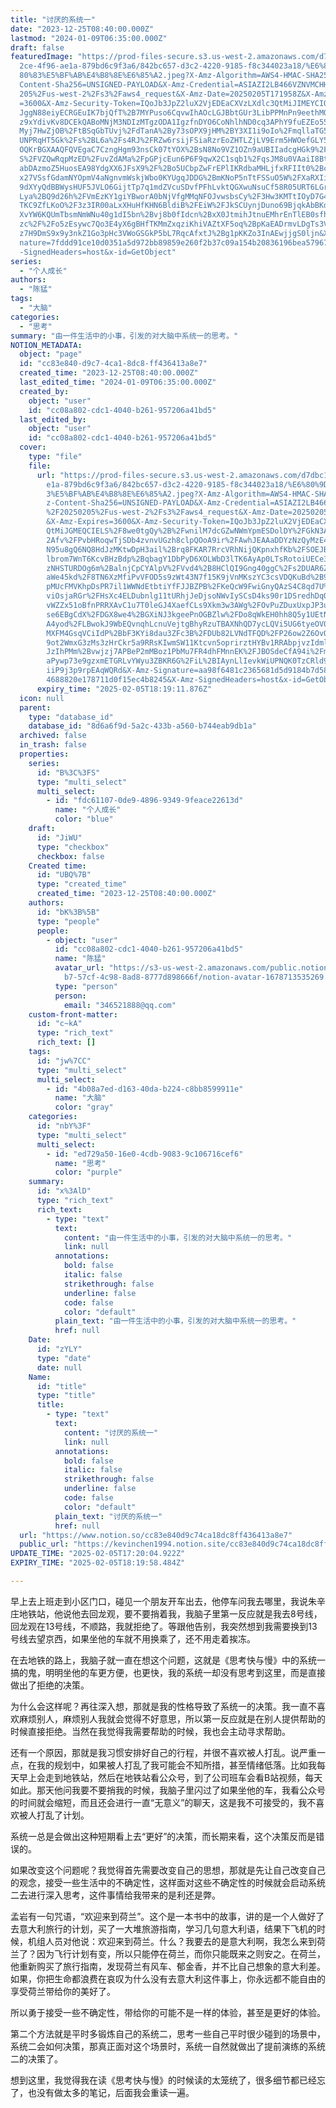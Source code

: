 ```yaml
---
title: "讨厌的系统一"
date: "2023-12-25T08:40:00.000Z"
lastmod: "2024-01-09T06:35:00.000Z"
draft: false
featuredImage: "https://prod-files-secure.s3.us-west-2.amazonaws.com/d7dbc101-8\
  2ce-4f96-ae1a-879bd6c9f3a6/842bc657-d3c2-4220-9185-f8c344023a18/%E6%80%9D%E8%\
  80%83%E5%BF%AB%E4%B8%8E%E6%85%A2.jpeg?X-Amz-Algorithm=AWS4-HMAC-SHA256&X-Amz-\
  Content-Sha256=UNSIGNED-PAYLOAD&X-Amz-Credential=ASIAZI2LB466VZNVMCHH%2F20250\
  205%2Fus-west-2%2Fs3%2Faws4_request&X-Amz-Date=20250205T171958Z&X-Amz-Expires\
  =3600&X-Amz-Security-Token=IQoJb3JpZ2luX2VjEDEaCXVzLXdlc3QtMiJIMEYCIQDFywX1Xx\
  JggN88eiyECRGEuIK7bjQfT%2B7MYPuso6CqvwIhAOcLGJBbtGUr3LibPPMnPn9eethMQCBQzodap\
  z9xYdivKv8DCEkQABoMNjM3NDIzMTgzODA1IgzfnDYO6CoNhlhND0cq3APhY9fuEZEo55HrURqCT1\
  Myj7HwZjOB%2FtBSqGbTUvj%2FdTanA%2By73sOPX9jHM%2BY3XI1i9oIo%2FmqllaTG5ru9oDLi1\
  UNPRqHT5Gk%2Fs%2BL6a%2Fs4RJ%2FRZw6rsijFSiaRzrEoZHTLZjLV9Erm5HWOefGLY5FwssMRSj\
  OQKrBGXAAQFQVEgaC7CzngHgm93nsCk07tYOX%2BsN8No9VZ1OZn9aUBIIadcgHGk9%2FDuT3pLTG\
  S%2FVZQwRqpMzED%2FuvZdAMa%2FpGPjcEun6P6F9qwX2C1sqb1%2FqsJM8u0VAaiI8Bt4%2B5ztx\
  abDAzmoZ5HuosEA98YdgXX6JFsX9%2F%2Bo5UCbpZwFrEPlIKRdbaMHLjfxRFIIt0%2BcUWOftfzb\
  x27VSsfGdamNYOpmV4aNgnvmWskjWbo0KYUgqJDDG%2BmKNoP5nTtFSSuO5W%2FXaRXIil9RyRQGm\
  9dXYyQdBBWysHUF5JVLO6GijtTp7q1mdZVcuSDvfPFhLvktQGXwuNsuCf58R05URT6LGrwz8X84Me\
  Lya%2BQ9d26h%2FVmEzKY1giYBworA0bNjVfgMMqNFOJvwsbsCy%2F3Hw3KMTtIOyD7G4IQfVhj6X\
  TKC9ZfLKoO%2F3z3IR00aLxXHuHfKHN6BldiB%2FEiW%2FJkSCUynjDuno69BjqkAbBKdYHavBBYk\
  XvYW6KQUmTbsmNmWNu40g1dI5bn%2Bvj8b0fIdcn%2BxX0JtmihJtnuEMhrEnTlEB0sfhgxl%2FOb\
  zc%2F%2Fo5zEsywc7Qo3E4yX6gBHfTKMmZxqziKhiVAZtXF5oq%2BpKaEADrmvLDgTs3Vd0XJV3nC\
  z7H9DmS9x9y3nkZ1Go3pHc3VWoGSGkP5bL7RqcAfxtJ%2Bg1pKKZo3InAEwjjgS0ljn&X-Amz-Sig\
  nature=7fddd91ce10d0351a5d972bb89859e260f2b37c09a154b20836196bea57967e2&X-Amz\
  -SignedHeaders=host&x-id=GetObject"
series:
  - "个人成长"
authors:
  - "陈猛"
tags:
  - "大脑"
categories:
  - "思考"
summary: "由一件生活中的小事，引发的对大脑中系统一的思考。"
NOTION_METADATA:
  object: "page"
  id: "cc83e840-d9c7-4ca1-8dc8-ff436413a8e7"
  created_time: "2023-12-25T08:40:00.000Z"
  last_edited_time: "2024-01-09T06:35:00.000Z"
  created_by:
    object: "user"
    id: "cc08a802-cdc1-4040-b261-957206a41bd5"
  last_edited_by:
    object: "user"
    id: "cc08a802-cdc1-4040-b261-957206a41bd5"
  cover:
    type: "file"
    file:
      url: "https://prod-files-secure.s3.us-west-2.amazonaws.com/d7dbc101-82ce-4f96-a\
        e1a-879bd6c9f3a6/842bc657-d3c2-4220-9185-f8c344023a18/%E6%80%9D%E8%80%8\
        3%E5%BF%AB%E4%B8%8E%E6%85%A2.jpeg?X-Amz-Algorithm=AWS4-HMAC-SHA256&X-Am\
        z-Content-Sha256=UNSIGNED-PAYLOAD&X-Amz-Credential=ASIAZI2LB4666XUWPDAS\
        %2F20250205%2Fus-west-2%2Fs3%2Faws4_request&X-Amz-Date=20250205T171911Z\
        &X-Amz-Expires=3600&X-Amz-Security-Token=IQoJb3JpZ2luX2VjEDEaCXVzLXdlc3\
        QtMiJGMEQCIELS%2F8we0tgQy%2B%2FwnilM7dcGZwNWmYpmESDolDY%2FGkN3AiAufv99v\
        2Afv%2FPvbHRoqwTjSDb4zvnvUGzh8clpQOoA9ir%2FAwhJEAAaDDYzNzQyMzE4MzgwNSIM\
        N95u8gQ6NQ8HdJzMKtwDpH3ail%2Brq8FKAR7RrcVRhNijQKpnxhfKb%2FSOEJBY8EoklCI\
        lbrom7WnT6KcvBHzBdp%2BqbagY1DbPyD6XOLWbD3lTK6AyAp0LTsRotoiUECe33EytrsF2\
        zNHSTURDOg6m%2BalnjCpCYAlpV%2FVvd4%2B8HClQI9Gng40ggC%2Fs2DUAR6ZF5hWRfpC\
        aWe45kd%2F8TN6XzMfiPvVFOD5s9zWt43N7f15K9jVnMKszYC3csVDQKuBd%2B97vikplvH\
        pMUcFMVKhpDsPR7il1WWNdEtbtiYfFJJBZPB%2FKeQcW9FwiGnyQAzS4C8qd7U%2FAcIMS7\
        viOsjaRGr%2FHsXc4ELDubnlg11tURhjJeDjsoNWvIySCsD4ks90r1DSredhDqQWRv8jYuW\
        vWZZx51oBfnPRRXAvC1u7T0leGJ4XaefCLs9Xkm3w3AWg%2FOvPuZDuxUxpJP3uZDO1sqrb\
        se6EBgCdX%2FDGX8we4%2BGXiNJ3kgeePnOGBZlw%2FDo8qWkEH0hh8Q5y1UEtN3OJFmcDW\
        A4yod%2FLBwokJ9WbEQvnqhLcnuVejtgBhyRzuTBAXNhQD7ycLQVi5UG6tyeOV0wD1bs7iS\
        MXFM4GsqVCiIdP%2BbF3KYi8dau3ZFc3B%2FDUb82LVNdTFQD%2FP26ow2Z6OvQY6pgEjlu\
        9ot2WmxG3zMs3zHrCkr5a9RRsKIwmSW11Ktcvn5oprirztHYBv1RRAbpjvzIdmlRrTRTpWo\
        JzIhPMm%2Bvwjzj7APBeP2mMBoz1PbMu7FR4dhFMnnEK%2FJBOSdeCfA94i%2Fm2viS%2B2\
        aPywp73e9gzxmETGRLvYWyu3ZBKR6G%2FiL%2BIAynLlIevkWiUPNQK0TzCRld9gEezLwO2\
        iiP9j3p9rpEAqWQRd&X-Amz-Signature=aa98f6481c2365681d5d9184b7d58a9e81ffa\
        4688820e178711d0f15ec4b8245&X-Amz-SignedHeaders=host&x-id=GetObject"
      expiry_time: "2025-02-05T18:19:11.876Z"
  icon: null
  parent:
    type: "database_id"
    database_id: "8d6a6f9d-5a2c-433b-a560-b744eab9db1a"
  archived: false
  in_trash: false
  properties:
    series:
      id: "B%3C%3FS"
      type: "multi_select"
      multi_select:
        - id: "fdc61107-0de9-4896-9349-9feace22613d"
          name: "个人成长"
          color: "blue"
    draft:
      id: "JiWU"
      type: "checkbox"
      checkbox: false
    Created time:
      id: "UBQ%7B"
      type: "created_time"
      created_time: "2023-12-25T08:40:00.000Z"
    authors:
      id: "bK%3B%5B"
      type: "people"
      people:
        - object: "user"
          id: "cc08a802-cdc1-4040-b261-957206a41bd5"
          name: "陈猛"
          avatar_url: "https://s3-us-west-2.amazonaws.com/public.notion-static.com/775523\
            b7-57cf-4c98-8ad8-8777d898666f/notion-avatar-1678713535269.png"
          type: "person"
          person:
            email: "346521888@qq.com"
    custom-front-matter:
      id: "c~kA"
      type: "rich_text"
      rich_text: []
    tags:
      id: "jw%7CC"
      type: "multi_select"
      multi_select:
        - id: "4b08a7ed-d163-40da-b224-c8bb8599911e"
          name: "大脑"
          color: "gray"
    categories:
      id: "nbY%3F"
      type: "multi_select"
      multi_select:
        - id: "ed729a50-16e0-4cdb-9083-9c106716cef6"
          name: "思考"
          color: "purple"
    summary:
      id: "x%3AlD"
      type: "rich_text"
      rich_text:
        - type: "text"
          text:
            content: "由一件生活中的小事，引发的对大脑中系统一的思考。"
            link: null
          annotations:
            bold: false
            italic: false
            strikethrough: false
            underline: false
            code: false
            color: "default"
          plain_text: "由一件生活中的小事，引发的对大脑中系统一的思考。"
          href: null
    Date:
      id: "zYLY"
      type: "date"
      date: null
    Name:
      id: "title"
      type: "title"
      title:
        - type: "text"
          text:
            content: "讨厌的系统一"
            link: null
          annotations:
            bold: false
            italic: false
            strikethrough: false
            underline: false
            code: false
            color: "default"
          plain_text: "讨厌的系统一"
          href: null
  url: "https://www.notion.so/cc83e840d9c74ca18dc8ff436413a8e7"
  public_url: "https://kevinchen1994.notion.site/cc83e840d9c74ca18dc8ff436413a8e7"
UPDATE_TIME: "2025-02-05T17:20:04.922Z"
EXPIRY_TIME: "2025-02-05T18:19:58.484Z"

---
```

<link rel="stylesheet" href="https://cdn.jsdelivr.net/npm/katex@0.16.2/dist/katex.min.css" integrity="sha384-bYdxxUwYipFNohQlHt0bjN/LCpueqWz13HufFEV1SUatKs1cm4L6fFgCi1jT643X" crossorigin="anonymous">


早上去上班走到小区门口，碰见一个朋友开车出去，他停车问我去哪里，我说朱辛庄地铁站，他说他去回龙观，要不要捎着我，我脑子里第一反应就是我去8号线，回龙观在13号线，不顺路，我就拒绝了。等跟他告别，我突然想到我需要换到13号线去望京西，如果坐他的车就不用换乘了，还不用走着挨冻。


在去地铁的路上，我脑子就一直在想这个问题，这就是《思考快与慢》中的系统一搞的鬼，明明坐他的车更方便，也更快，我的系统一却没有思考到这里，而是直接做出了拒绝的决策。


为什么会这样呢？再往深入想，那就是我的性格导致了系统一的决策。我一直不喜欢麻烦别人，麻烦别人我就会觉得不好意思，所以第一反应就是在别人提供帮助的时候直接拒绝。当然在我觉得我需要帮助的时候，我也会主动寻求帮助。


还有一个原因，那就是我习惯安排好自己的行程，并很不喜欢被人打乱。说严重一点，在我的规划中，如果被人打乱了我可能会不知所措，甚至情绪低落。比如我每天早上会走到地铁站，然后在地铁站看公众号，到了公司班车会看B站视频，每天如此。那天他问我要不要捎我的时候，我脑子里闪过了如果坐他的车，我看公众号的时间就会缩短，而且还会进行一直“无意义”的聊天，这是我不可接受的，我不喜欢被人打乱了计划。


系统一总是会做出这种短期看上去“更好”的决策，而长期来看，这个决策反而是错误的。


如果改变这个问题呢？我觉得首先需要改变自己的思想，那就是先让自己改变自己的观念，接受一些生活中的不确定性，这样面对这些不确定性的时候就会启动系统二去进行深入思考，这件事情给我带来的是利还是弊。


孟岩有一句咒语，“欢迎来到荷兰”。这个是一本书中的故事，讲的是一个人做好了去意大利旅行的计划，买了一大堆旅游指南，学习几句意大利语，结果下飞机的时候，机组人员对他说：欢迎来到荷兰。什么？我要去的是意大利啊，我怎么来到荷兰了？因为飞行计划有变，所以只能停在荷兰，而你只能既来之则安之。在荷兰，他重新购买了旅行指南，发现荷兰有风车、郁金香，并不比自己想象的意大利差。如果，你把生命都浪费在哀叹为什么没有去意大利这件事上，你永远都不能自由的享受荷兰带给你的美好了。


所以勇于接受一些不确定性，带给你的可能不是一样的体验，甚至是更好的体验。


第二个方法就是平时多锻炼自己的系统二，思考一些自己平时很少碰到的场景中，系统二会如何决策，那真正面对这个场景时，系统一自然就做出了提前演练的系统二的决策了。


想到这里，我觉得我在读《思考快与慢》的时候读的太笼统了，很多细节都已经忘了，也没有做太多的笔记，后面我会重读一遍。

